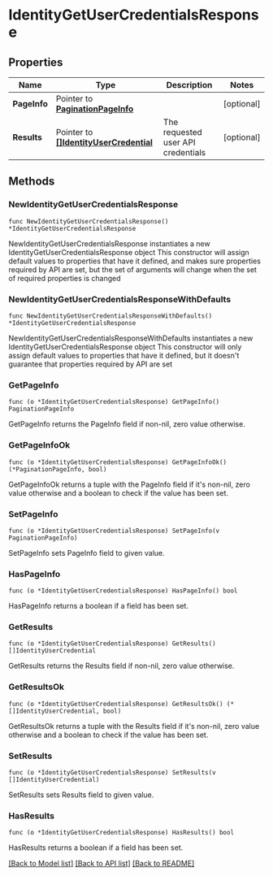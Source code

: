 # IdentityGetUserCredentialsResponse

## Properties

Name | Type | Description | Notes
------------ | ------------- | ------------- | -------------
**PageInfo** | Pointer to [**PaginationPageInfo**](paginationPageInfo.md) |  | [optional] 
**Results** | Pointer to [**[]IdentityUserCredential**](identityUserCredential.md) | The requested user API credentials | [optional] 

## Methods

### NewIdentityGetUserCredentialsResponse

`func NewIdentityGetUserCredentialsResponse() *IdentityGetUserCredentialsResponse`

NewIdentityGetUserCredentialsResponse instantiates a new IdentityGetUserCredentialsResponse object
This constructor will assign default values to properties that have it defined,
and makes sure properties required by API are set, but the set of arguments
will change when the set of required properties is changed

### NewIdentityGetUserCredentialsResponseWithDefaults

`func NewIdentityGetUserCredentialsResponseWithDefaults() *IdentityGetUserCredentialsResponse`

NewIdentityGetUserCredentialsResponseWithDefaults instantiates a new IdentityGetUserCredentialsResponse object
This constructor will only assign default values to properties that have it defined,
but it doesn't guarantee that properties required by API are set

### GetPageInfo

`func (o *IdentityGetUserCredentialsResponse) GetPageInfo() PaginationPageInfo`

GetPageInfo returns the PageInfo field if non-nil, zero value otherwise.

### GetPageInfoOk

`func (o *IdentityGetUserCredentialsResponse) GetPageInfoOk() (*PaginationPageInfo, bool)`

GetPageInfoOk returns a tuple with the PageInfo field if it's non-nil, zero value otherwise
and a boolean to check if the value has been set.

### SetPageInfo

`func (o *IdentityGetUserCredentialsResponse) SetPageInfo(v PaginationPageInfo)`

SetPageInfo sets PageInfo field to given value.

### HasPageInfo

`func (o *IdentityGetUserCredentialsResponse) HasPageInfo() bool`

HasPageInfo returns a boolean if a field has been set.

### GetResults

`func (o *IdentityGetUserCredentialsResponse) GetResults() []IdentityUserCredential`

GetResults returns the Results field if non-nil, zero value otherwise.

### GetResultsOk

`func (o *IdentityGetUserCredentialsResponse) GetResultsOk() (*[]IdentityUserCredential, bool)`

GetResultsOk returns a tuple with the Results field if it's non-nil, zero value otherwise
and a boolean to check if the value has been set.

### SetResults

`func (o *IdentityGetUserCredentialsResponse) SetResults(v []IdentityUserCredential)`

SetResults sets Results field to given value.

### HasResults

`func (o *IdentityGetUserCredentialsResponse) HasResults() bool`

HasResults returns a boolean if a field has been set.


[[Back to Model list]](../README.md#documentation-for-models) [[Back to API list]](../README.md#documentation-for-api-endpoints) [[Back to README]](../README.md)



